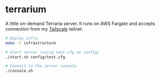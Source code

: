 # terrarium

A little on-demand Terraria server. It runs on AWS Fargate and accepts connection from my [Tailscale](https://tailscale.com/) tailnet.

```sh
# Deploy infra
make -C infrastructure

# Start server (using test.cfg as config)
./start.sh config/test.cfg

# Connect to the server console
./console.sh
```
